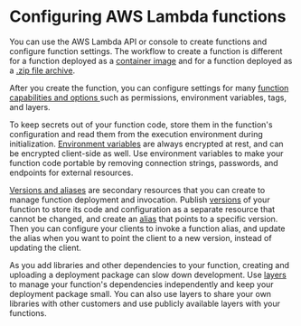 # Configuring AWS Lambda functions<a name="lambda-functions"></a>

You can use the AWS Lambda API or console to create functions and configure function settings\. The workflow to create a function is different for a function deployed as a [container image](configuration-images.md) and for a function deployed as a [\.zip file archive](configuration-function-zip.md)\. 

After you create the function, you can configure settings for many [function capabilities and options ](configuration-function-common.md) such as permissions, environment variables, tags, and layers\.

To keep secrets out of your function code, store them in the function's configuration and read them from the execution environment during initialization\. [Environment variables](configuration-envvars.md) are always encrypted at rest, and can be encrypted client\-side as well\. Use environment variables to make your function code portable by removing connection strings, passwords, and endpoints for external resources\.

[Versions and aliases](configuration-versions.md) are secondary resources that you can create to manage function deployment and invocation\. Publish [versions](configuration-versions.md) of your function to store its code and configuration as a separate resource that cannot be changed, and create an [alias](configuration-aliases.md) that points to a specific version\. Then you can configure your clients to invoke a function alias, and update the alias when you want to point the client to a new version, instead of updating the client\.

As you add libraries and other dependencies to your function, creating and uploading a deployment package can slow down development\. Use [layers](configuration-layers.md) to manage your function's dependencies independently and keep your deployment package small\. You can also use layers to share your own libraries with other customers and use publicly available layers with your functions\.